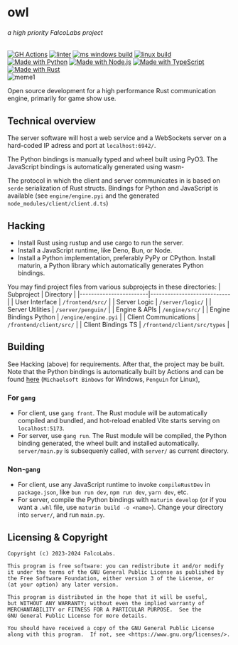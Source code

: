 # owl
###### a high priority FalcoLabs project
[![GH Actions](https://img.shields.io/badge/CI-GitHub_Actions-blue?logo=github-actions&logoColor=white)](https://github.com/falcolabs/owl/actions "Go to GitHub Actions page") [![linter](https://github.com/falcolabs/owl/actions/workflows/ohiodetector.yml/badge.svg)](https://github.com/falcolabs/owl/actions/workflows/ohiodetector.yml "Go to Linter page") [![ms windows build](https://github.com/falcolabs/owl/actions/workflows/michaelsoft.yml/badge.svg)](https://github.com/falcolabs/owl/actions/workflows/michaelsoft.yml "Go to Windows build page") [![linux build](https://github.com/falcolabs/owl/actions/workflows/leenux.yml/badge.svg)](https://github.com/falcolabs/owl/actions/workflows/leenux.yml "Go to Linux build page")
<br />
[![Made with Python](https://img.shields.io/badge/Python->=3.12-blue?logo=python&logoColor=white)](https://python.org "Go to Python homepage") [![Made with Node.js](https://img.shields.io/badge/Node.js->=22-blue?logo=node.js&logoColor=white)](https://nodejs.org "Go to Node.js homepage") [![Made with TypeScript](https://img.shields.io/badge/TypeScript-4-blue?logo=typescript&logoColor=white)](https://typescriptlang.org "Go to TypeScript homepage") [![Made with Rust](https://img.shields.io/badge/Rust-2021-blue?logo=rust&logoColor=white)](https://www.rust-lang.org/ "Go to Rust homepage")
<br />
![meme1](https://forthebadge.com/images/featured/featured-powered-by-electricity.svg)

Open source development for a high performance Rust communication engine, primarily for game show use.

## Technical overview
The server software will host a web service and a WebSockets server on a
hard-coded IP adress and port at `localhost:6942/`.

The Python bindings is manually typed and wheel built using PyO3.
The JavaScript bindings is automatically generated using wasm-

The protocol in which the client and server communicates in is based
on `serde` serialization of Rust structs. Bindings for Python and
JavaScript is available (see `engine/engine.pyi` and the generated
`node_modules/client/client.d.ts`)

## Hacking
* Install Rust using rustup and use cargo to run the server.
* Install a JavaScript runtime, like Deno, Bun, or Node.
* Install a Python implementation, preferably PyPy or CPython.
  Install maturin, a Python library which automatically
  generates Python bindings.

You may find project files from various subprojects in these
directories:
| Subproject             | Directory                  |
|------------------------|----------------------------|
| User Interface         | `/frontend/src/`             |
| Server Logic           | `/server/logic/`             |
| Server Utilities       | `/server/penguin/`           |
| Engine & APIs          | `/engine/src/`               |
| Engine Bindings Python | `/engine/engine.pyi`         |
| Client Communications  | `/frontend/client/src/`      |
| Client Bindings TS     | `/frontend/client/src/types` |

Building
--------
See Hacking (above) for requirements. After that, the project may be built. Note that the Python bindings is automatically built by Actions and can be found [here](https://github.com/falcolabs/owl/actions) (`Michaelsoft Binbows` for Windows, `Penguin` for Linux),
### For `gang`
  * For client, use `gang front`. The Rust module will be automatically
    compiled and bundled, and hot-reload enabled Vite starts serving on
    `localhost:5173`.
  * For server, use `gang run`. The Rust module will be compiled,
    the Python binding generated, the wheel built and installed automatically.
    `server/main.py` is subsequenly called, with `server/` as current directory.

### Non-`gang`
  * For client, use any JavaScript runtime to invoke `compileRustDev` in `package.json`, like `bun run dev`, `npm run dev`, `yarn dev`, etc.
  * For server, compile the Python bindings with `maturin develop` (or if you want a `.whl` file, use `maturin build -o <name>`). Change your directory into `server/`, and run `main.py`.

Licensing & Copyright
---------------------
```
Copyright (c) 2023-2024 FalcoLabs.

This program is free software: you can redistribute it and/or modify
it under the terms of the GNU General Public License as published by
the Free Software Foundation, either version 3 of the License, or
(at your option) any later version.

This program is distributed in the hope that it will be useful,
but WITHOUT ANY WARRANTY; without even the implied warranty of
MERCHANTABILITY or FITNESS FOR A PARTICULAR PURPOSE.  See the
GNU General Public License for more details.

You should have received a copy of the GNU General Public License
along with this program.  If not, see <https://www.gnu.org/licenses/>.
```
